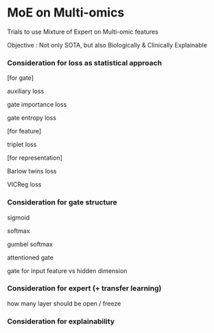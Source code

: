 # MoE on Multi-omics

Trials to use Mixture of Expert on Multi-omic features

Objective : Not only SOTA, but also Biologically & Clinically Explainable

### Consideration for loss as statistical approach

[for gate]

auxiliary loss

gate importance loss

gate entropy loss


[for feature]

triplet loss



[for representation]

Barlow twins loss

VICReg loss

### Consideration for gate structure

sigmoid

softmax

gumbel softmax

attentioned gate

gate for input feature vs hidden dimension

### Consideration for expert (+ transfer learning)

how many layer should be open / freeze



### Consideration for explainability
